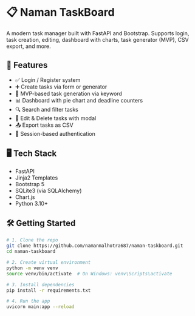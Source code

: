 # 📋 Naman TaskBoard

A modern task manager built with FastAPI and Bootstrap. Supports login, task creation, editing, dashboard with charts, task generator (MVP), CSV export, and more.

## 🚀 Features

- ✅ Login / Register system
- ➕ Create tasks via form or generator
- 🧠 MVP-based task generation via keyword
- 📊 Dashboard with pie chart and deadline counters
- 🔍 Search and filter tasks
- 📝 Edit & Delete tasks with modal
- 📤 Export tasks as CSV
- 🔐 Session-based authentication

## 🖥️ Tech Stack

- FastAPI
- Jinja2 Templates
- Bootstrap 5
- SQLite3 (via SQLAlchemy)
- Chart.js
- Python 3.10+

## 🛠️ Getting Started

```bash
# 1. Clone the repo
git clone https://github.com/namanmalhotra687/naman-taskboard.git
cd naman-taskboard

# 2. Create virtual environment
python -m venv venv
source venv/bin/activate  # On Windows: venv\Scripts\activate

# 3. Install dependencies
pip install -r requirements.txt

# 4. Run the app
uvicorn main:app --reload
